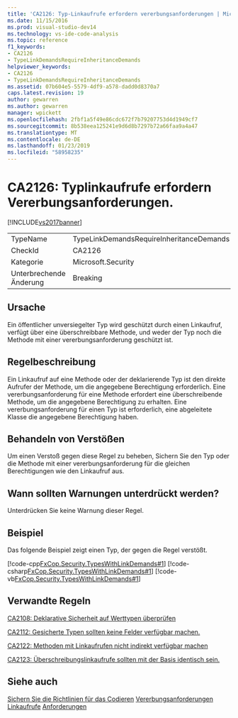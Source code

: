 ```yaml
---
title: 'CA2126: Typ-Linkaufrufe erfordern vererbungsanforderungen | Microsoft-Dokumentation'
ms.date: 11/15/2016
ms.prod: visual-studio-dev14
ms.technology: vs-ide-code-analysis
ms.topic: reference
f1_keywords:
- CA2126
- TypeLinkDemandsRequireInheritanceDemands
helpviewer_keywords:
- CA2126
- TypeLinkDemandsRequireInheritanceDemands
ms.assetid: 07b604e5-5579-4df9-a578-dadd0d8370a7
caps.latest.revision: 19
author: gewarren
ms.author: gewarren
manager: wpickett
ms.openlocfilehash: 2fbf1a5f49e86cdc672f7b79207753d4d1949cf7
ms.sourcegitcommit: 8b538eea125241e9d6d8b7297b72a66faa9a4a47
ms.translationtype: MT
ms.contentlocale: de-DE
ms.lasthandoff: 01/23/2019
ms.locfileid: "58958235"
---
```

# <a name="ca2126-type-link-demands-require-inheritance-demands"></a>CA2126: Typlinkaufrufe erfordern Vererbungsanforderungen.
[!INCLUDE[vs2017banner](../includes/vs2017banner.md)]

|||
|-|-|
|TypeName|TypeLinkDemandsRequireInheritanceDemands|
|CheckId|CA2126|
|Kategorie|Microsoft.Security|
|Unterbrechende Änderung|Breaking|

## <a name="cause"></a>Ursache
 Ein öffentlicher unversiegelter Typ wird geschützt durch einen Linkaufruf, verfügt über eine überschreibbare Methode, und weder der Typ noch die Methode mit einer vererbungsanforderung geschützt ist.

## <a name="rule-description"></a>Regelbeschreibung
 Ein Linkaufruf auf eine Methode oder der deklarierende Typ ist den direkte Aufrufer der Methode, um die angegebene Berechtigung erforderlich. Eine vererbungsanforderung für eine Methode erfordert eine überschreibende Methode, um die angegebene Berechtigung zu erhalten. Eine vererbungsanforderung für einen Typ ist erforderlich, eine abgeleitete Klasse die angegebene Berechtigung haben.

## <a name="how-to-fix-violations"></a>Behandeln von Verstößen
 Um einen Verstoß gegen diese Regel zu beheben, Sichern Sie den Typ oder die Methode mit einer vererbungsanforderung für die gleichen Berechtigungen wie den Linkaufruf aus.

## <a name="when-to-suppress-warnings"></a>Wann sollten Warnungen unterdrückt werden?
 Unterdrücken Sie keine Warnung dieser Regel.

## <a name="example"></a>Beispiel
 Das folgende Beispiel zeigt einen Typ, der gegen die Regel verstößt.

 [!code-cpp[FxCop.Security.TypesWithLinkDemands#1](../snippets/cpp/VS_Snippets_CodeAnalysis/FxCop.Security.TypesWithLinkDemands/cpp/FxCop.Security.TypesWithLinkDemands.cpp#1)]
 [!code-csharp[FxCop.Security.TypesWithLinkDemands#1](../snippets/csharp/VS_Snippets_CodeAnalysis/FxCop.Security.TypesWithLinkDemands/cs/FxCop.Security.TypesWithLinkDemands.cs#1)]
 [!code-vb[FxCop.Security.TypesWithLinkDemands#1](../snippets/visualbasic/VS_Snippets_CodeAnalysis/FxCop.Security.TypesWithLinkDemands/vb/FxCop.Security.TypesWithLinkDemands.vb#1)]

## <a name="related-rules"></a>Verwandte Regeln
 [CA2108: Deklarative Sicherheit auf Werttypen überprüfen](../code-quality/ca2108-review-declarative-security-on-value-types.md)

 [CA2112: Gesicherte Typen sollten keine Felder verfügbar machen.](../code-quality/ca2112-secured-types-should-not-expose-fields.md)

 [CA2122: Methoden mit Linkaufrufen nicht indirekt verfügbar machen](../code-quality/ca2122-do-not-indirectly-expose-methods-with-link-demands.md)

 [CA2123: Überschreibungslinkaufrufe sollten mit der Basis identisch sein.](../code-quality/ca2123-override-link-demands-should-be-identical-to-base.md)

## <a name="see-also"></a>Siehe auch
 [Sichern Sie die Richtlinien für das Codieren](http://msdn.microsoft.com/library/4f882d94-262b-4494-b0a6-ba9ba1f5f177) [Vererbungsanforderungen](http://msdn.microsoft.com/28b9adbb-8f08-4f10-b856-dbf59eb932d9) [Linkaufrufe](http://msdn.microsoft.com/library/a33fd5f9-2de9-4653-a4f0-d9df25082c4d) [Anforderungen](http://msdn.microsoft.com/e5283e28-2366-4519-b27d-ef5c1ddc1f48)
